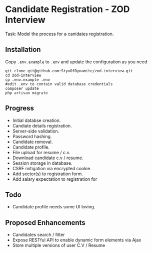 # Candidate Registration - ZOD Interview

Task: Model the process for a canidates registration.

## Installation

Copy `.env.example` to `.env` and update the configuration as you need

```
git clone git@github.com:StyxOfDynamite/zod-interview.git
cd zod-interview
cp .env.example .env
#edit .env to contain valid database credentials
composer update
php artisan migrate

```

## Progress

* Initial databse creation.
* Candiate details registration.
* Server-side validation.
* Password hashing.
* Candidate removal.
* Candidate profile.
* File upload for resume / c.v.
* Download candidate c.v / resume.
* Session storage in database.
* CSRF mitigation via encrypted cookie.
* Add sector(s) to registration form.
* Add salary expectation to registration for

## Todo
* Candidate profile needs some UI loving.

## Proposed Enhancements
* Candidates search / filter
* Expose RESTful API to enable dynamic form elements via Ajax
* Store multiple versions of user C.V / Resume
